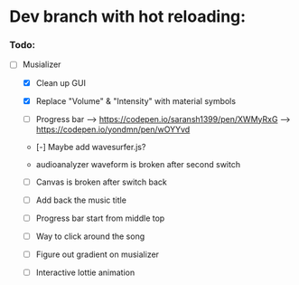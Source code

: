 # Dev branch with hot reloading:

### Todo:
- [ ] Musializer

    - [x] Clean up GUI
    - [x] Replace "Volume" & "Intensity" with material symbols

    - [ ] Progress bar
    --> https://codepen.io/saransh1399/pen/XWMyRxG
    --> https://codepen.io/yondmn/pen/wOYYvd
    - [-] Maybe add wavesurfer.js?

    - audioanalyzer waveform is broken after second switch
    - [ ] Canvas is broken after switch back

    - [ ] Add back the music title



    - [ ] Progress bar start from middle top
    - [ ] Way to click around the song
    - [ ] Figure out gradient on musializer


    - [ ] Interactive lottie animation

